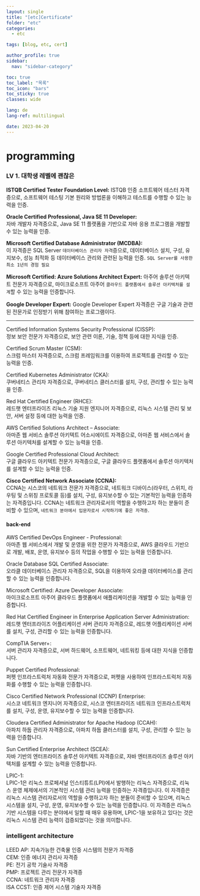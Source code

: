 ```yaml
---
layout: single
title: "[etc]Certificate"
folder: "etc"
categories:
  - etc

tags: [blog, etc, cert]

author_profile: true
sidebar:
  nav: "sidebar-category"

toc: true
toc_label: "목록"
toc_icon: "bars"
toc_sticky: true
classes: wide

lang: de
lang-ref: multilingual

date: 2023-04-20
---
```


# programming

### LV 1. 대학생 레벨에 괜찮은

**ISTQB Certified Tester Foundation Level:**
ISTQB 인증 소프트웨어 테스터 자격증으로, 소프트웨어 테스팅 기본 원리와 방법론을 이해하고 테스트를 수행할 수 있는 능력을 인증.

**Oracle Certified Professional, Java SE 11 Developer:**  
자바 개발자 자격증으로, Java SE 11 플랫폼을 기반으로 자바 응용 프로그램을 개발할 수 있는 능력을 인증.

**Microsoft Certified Database Administrator (MCDBA):**  
이 자격증은 SQL Server `데이터베이스 관리자 자격`증으로, 데이터베이스 설치, 구성, 유지보수, 성능 최적화 등 데이터베이스 관리와 관련된 능력을 인증.
`SQL Server를 사용한 최소 1년의 경험 필요`

**Microsoft Certified: Azure Solutions Architect Expert:**
아주어 솔루션 아키텍트 전문가 자격증으로, 마이크로소프트 아주어 `클라우드 플랫폼에서 솔루션 아키텍처를 설계`할 수 있는 능력을 인증합니다.

**Google Developer Expert:**
Google Developer Expert 자격증은 구글 기술과 관련된 전문가로 인정받기 위해 참여하는 프로그램이다.

---

Certified Information Systems Security Professional (CISSP):  
정보 보안 전문가 자격증으로, 보안 관련 이론, 기술, 정책 등에 대한 지식을 인증.

Certified Scrum Master (CSM):  
스크럼 마스터 자격증으로, 스크럼 프레임워크를 이용하여 프로젝트를 관리할 수 있는 능력을 인증.

Certified Kubernetes Administrator (CKA):  
쿠버네티스 관리자 자격증으로, 쿠버네티스 클러스터를 설치, 구성, 관리할 수 있는 능력을 인증.

Red Hat Certified Engineer (RHCE):  
레드햇 엔터프라이즈 리눅스 기술 지원 엔지니어 자격증으로, 리눅스 시스템 관리 및 보안, 서버 설정 등에 대한 능력을 인증.

AWS Certified Solutions Architect – Associate:  
아마존 웹 서비스 솔루션 아키텍트 어소시에이트 자격증으로, 아마존 웹 서비스에서 솔루션 아키텍처를 설계할 수 있는 능력을 인증.

Google Certified Professional Cloud Architect:  
구글 클라우드 아키텍트 전문가 자격증으로, 구글 클라우드 플랫폼에서 솔루션 아키텍처를 설계할 수 있는 능력을 인증.

**Cisco Certified Network Associate (CCNA):**  
CCNA는 시스코의 네트워크 전문가 자격증으로, 네트워크 디바이스(라우터, 스위치, 라우팅 및 스위칭 프로토콜 등)를 설치, 구성, 유지보수할 수 있는 기본적인 능력을 인증하는 자격증입니다. CCNA는 네트워크 관리자로서의 역할을 수행하고자 하는 분들이 준비할 수 있으며, `네트워크 분야에서 입문자로서 시작하기에 좋은 자격증`.

#### back-end

AWS Certified DevOps Engineer - Professional:  
아마존 웹 서비스에서 개발 및 운영을 위한 전문가 자격증으로, AWS 클라우드 기반으로 개발, 배포, 운영, 유지보수 등의 작업을 수행할 수 있는 능력을 인증합니다.

Oracle Database SQL Certified Associate:  
오라클 데이터베이스 관리자 자격증으로, SQL을 이용하여 오라클 데이터베이스를 관리할 수 있는 능력을 인증합니다.

Microsoft Certified: Azure Developer Associate:  
마이크로소프트 아주어 클라우드 플랫폼에서 애플리케이션을 개발할 수 있는 능력을 인증합니다.

Red Hat Certified Engineer in Enterprise Application Server Administration:
레드햇 엔터프라이즈 어플리케이션 서버 관리자 자격증으로, 레드햇 어플리케이션 서버를 설치, 구성, 관리할 수 있는 능력을 인증합니다.

CompTIA Server+:  
서버 관리자 자격증으로, 서버 하드웨어, 소프트웨어, 네트워킹 등에 대한 지식을 인증합니다.

Puppet Certified Professional:  
퍼펫 인프라스트럭처 자동화 전문가 자격증으로, 퍼펫을 사용하여 인프라스트럭처 자동화를 수행할 수 있는 능력을 인증합니다.

Cisco Certified Network Professional (CCNP) Enterprise:  
시스코 네트워크 엔지니어 자격증으로, 시스코 엔터프라이즈 네트워크 인프라스트럭처를 설치, 구성, 운영, 유지보수할 수 있는 능력을 인증합니다.

Cloudera Certified Administrator for Apache Hadoop (CCAH):  
아파치 하둡 관리자 자격증으로, 아파치 하둡 클러스터를 설치, 구성, 관리할 수 있는 능력을 인증합니다.

Sun Certified Enterprise Architect (SCEA):  
자바 기반의 엔터프라이즈 솔루션 아키텍트 자격증으로, 자바 엔터프라이즈 솔루션 아키텍처를 설계할 수 있는 능력을 인증합니다.

LPIC-1:  
LPIC-1은 리눅스 프로페셔널 인스티튜트(LPI)에서 발행하는 리눅스 자격증으로, 리눅스 운영 체제에서의 기본적인 시스템 관리 능력을 인증하는 자격증입니다. 이 자격증은 리눅스 시스템 관리자로서의 역할을 수행하고자 하는 분들이 준비할 수 있으며, 리눅스 시스템을 설치, 구성, 운영, 유지보수할 수 있는 능력을 인증합니다. 이 자격증은 리눅스 기반 시스템을 다루는 분야에서 일할 때 매우 유용하며, LPIC-1을 보유하고 있다는 것은 리눅스 시스템 관리 능력이 검증되었다는 것을 의미합니다.

### intelligent architecture

LEED AP: 지속가능한 건축물 인증 시스템의 전문가 자격증  
CEM: 인증 에너지 관리사 자격증  
PE: 전기 공학 기술사 자격증  
PMP: 프로젝트 관리 전문가 자격증  
CCNA: 네트워크 관리자 자격증  
ISA CCST: 인증 제어 시스템 기술자 자격증
